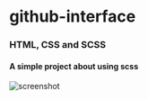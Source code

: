 # github-interface
### HTML, CSS and SCSS

#### A simple project about using scss



![screenshot](https://user-images.githubusercontent.com/125571297/235226179-b95894d9-c919-475b-969c-a235066817bb.png)
